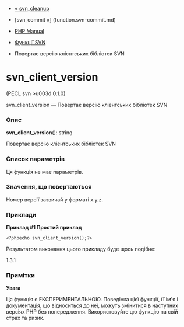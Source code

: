 - [« svn_cleanup](function.svn-cleanup.md)
- [svn_commit »] (function.svn-commit.md)

- [PHP Manual](index.md)
- [Функції SVN](ref.svn.md)
- Повертає версію клієнтських бібліотек SVN

# svn_client_version

(PECL svn \>u003d 0.1.0)

svn_client_version — Повертає версію клієнтських бібліотек SVN

### Опис

**svn_client_version**(): string

Повертає версію клієнтських бібліотек SVN

### Список параметрів

Ця функція не має параметрів.

### Значення, що повертаються

Номер версії зазвичай у форматі x.y.z.

### Приклади

**Приклад #1 Простий приклад**

` <?phpecho svn_client_version();?> `

Результатом виконання цього прикладу буде щось подібне:

1.3.1

### Примітки

**Увага**

Ця функція є ЕКСПЕРИМЕНТАЛЬНОЮ. Поведінка цієї функції, її ім'я
і документація, що відноситься до неї, можуть змінитися в наступних версіях
PHP без попередження. Використовуйте цю функцію на свій страх та ризик.
